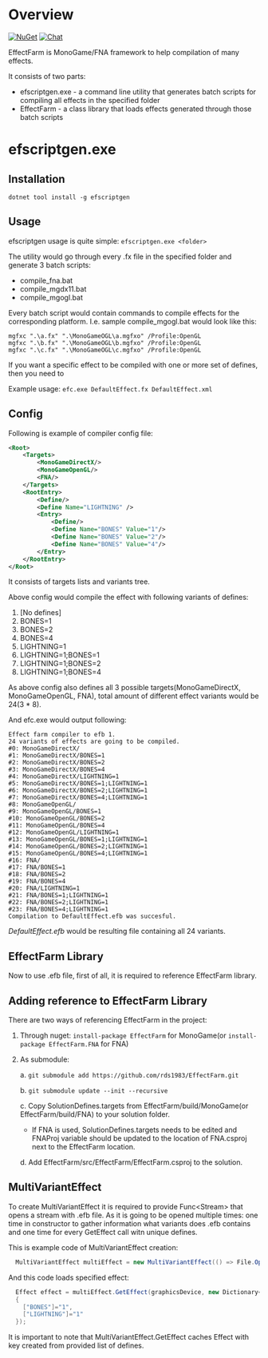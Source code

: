 # Overview
[![NuGet](https://img.shields.io/nuget/v/EffectFarm.MonoGame.svg)](https://www.nuget.org/packages/EffectFarm.MonoGame/)
[![Chat](https://img.shields.io/discord/628186029488340992.svg)](https://discord.gg/ZeHxhCY)

EffectFarm is MonoGame/FNA framework to help compilation of many effects.

It consists of two parts:
* efscriptgen.exe - a command line utility that generates batch scripts for compiling all effects in the specified folder
* EffectFarm - a class library that loads effects generated through those batch scripts 

# efscriptgen.exe
## Installation
`dotnet tool install -g efscriptgen`

## Usage
efscriptgen usage is quite simple: `efscriptgen.exe <folder>`

The utility would go through every .fx file in the specified folder and generate 3 batch scripts:
* compile_fna.bat
* compile_mgdx11.bat
* compile_mgogl.bat

Every batch script would contain commands to compile effects for the corresponding platform.
I.e. sample compile_mgogl.bat would look like this:
```
mgfxc ".\a.fx" ".\MonoGameOGL\a.mgfxo" /Profile:OpenGL
mgfxc ".\b.fx" ".\MonoGameOGL\b.mgfxo" /Profile:OpenGL
mgfxc ".\c.fx" ".\MonoGameOGL\c.mgfxo" /Profile:OpenGL
```

If you want a specific effect to be compiled with one or more set of defines, then you need to 

Example usage: `efc.exe DefaultEffect.fx DefaultEffect.xml`

## Config
Following is example of compiler config file:
```xml
<Root>
    <Targets>
        <MonoGameDirectX/>
        <MonoGameOpenGL/>
        <FNA/>
    </Targets>
    <RootEntry>
        <Define/>
        <Define Name="LIGHTNING" />
        <Entry>
            <Define/>
            <Define Name="BONES" Value="1"/>
            <Define Name="BONES" Value="2"/>
            <Define Name="BONES" Value="4"/>
        </Entry>
    </RootEntry>
</Root>
```
It consists of targets lists and variants tree.

Above config would compile the effect with following variants of defines:
1. [No defines]
2. BONES=1
3. BONES=2
4. BONES=4
5. LIGHTNING=1
6. LIGHTNING=1;BONES=1
7. LIGHTNING=1;BONES=2
8. LIGHTNING=1;BONES=4

As above config also defines all 3 possible targets(MonoGameDirectX, MonoGameOpenGL, FNA), total amount of different effect variants would be 24(3 * 8).

And efc.exe would output following:
```
Effect farm compiler to efb 1.
24 variants of effects are going to be compiled.
#0: MonoGameDirectX/
#1: MonoGameDirectX/BONES=1
#2: MonoGameDirectX/BONES=2
#3: MonoGameDirectX/BONES=4
#4: MonoGameDirectX/LIGHTNING=1
#5: MonoGameDirectX/BONES=1;LIGHTNING=1
#6: MonoGameDirectX/BONES=2;LIGHTNING=1
#7: MonoGameDirectX/BONES=4;LIGHTNING=1
#8: MonoGameOpenGL/
#9: MonoGameOpenGL/BONES=1
#10: MonoGameOpenGL/BONES=2
#11: MonoGameOpenGL/BONES=4
#12: MonoGameOpenGL/LIGHTNING=1
#13: MonoGameOpenGL/BONES=1;LIGHTNING=1
#14: MonoGameOpenGL/BONES=2;LIGHTNING=1
#15: MonoGameOpenGL/BONES=4;LIGHTNING=1
#16: FNA/
#17: FNA/BONES=1
#18: FNA/BONES=2
#19: FNA/BONES=4
#20: FNA/LIGHTNING=1
#21: FNA/BONES=1;LIGHTNING=1
#22: FNA/BONES=2;LIGHTNING=1
#23: FNA/BONES=4;LIGHTNING=1
Compilation to DefaultEffect.efb was succesful.
```
*DefaultEffect.efb* would be resulting file containing all 24 variants.

## EffectFarm Library
Now to use .efb file, first of all, it is required to reference EffectFarm library.

## Adding reference to EffectFarm Library
There are two ways of referencing EffectFarm in the project:
1. Through nuget: `install-package EffectFarm` for MonoGame(or `install-package EffectFarm.FNA` for FNA)
2. As submodule:
    
    a. `git submodule add https://github.com/rds1983/EffectFarm.git`

    b. `git submodule update --init --recursive`
    
    c. Copy SolutionDefines.targets from EffectFarm/build/MonoGame(or EffectFarm/build/FNA) to your solution folder.

      * If FNA is used, SolutionDefines.targets needs to be edited and FNAProj variable should be updated to the location of FNA.csproj next to the EffectFarm location.
    
    d. Add EffectFarm/src/EffectFarm/EffectFarm.csproj to the solution.
    
## MultiVariantEffect
To create MultiVariantEffect it is required to provide Func&lt;Stream&gt; that opens a stream with .efb file. As it is going to be opened multiple times: one time in constructor to gather information what variants does .efb contains and one time for every GetEffect call witn unique defines.

This is example code of MultiVariantEffect creation:
```c#
  MultiVariantEffect multiEffect = new MultiVariantEffect(() => File.OpenRead("DefaultEffect.efb"));
```
    

And this code loads specified effect:
```c#
  Effect effect = multiEffect.GetEffect(graphicsDevice, new Dictionary<string, string>
  {
    ["BONES"]="1",
    ["LIGHTNING"]="1"
  });
```

It is important to note that MultiVariantEffect.GetEffect caches Effect with key created from provided list of defines.

